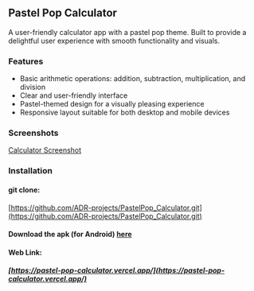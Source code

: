 
## Pastel Pop Calculator

A user-friendly calculator app with a pastel pop theme. Built to provide a delightful user experience with smooth functionality and visuals.

### Features

- Basic arithmetic operations: addition, subtraction, multiplication, and division
- Clear and user-friendly interface
- Pastel-themed design for a visually pleasing experience
- Responsive layout suitable for both desktop and mobile devices

### Screenshots

[Calculator Screenshot](https://github.com/ADR-projects/PastelPop_Calculator/blob/main/Calculator_ScreenShot.png)

### Installation

#### git clone:
[https://github.com/ADR-projects/PastelPop_Calculator.git](https://github.com/ADR-projects/PastelPop_Calculator.git)

#### Download the apk (for Android) [here](https://github.com/ADR-projects/PastelPop_Calculator/blob/main/adr-PastelPop-Calculator.apk)

#### Web Link: 
##### [https://pastel-pop-calculator.vercel.app/](https://pastel-pop-calculator.vercel.app/)

